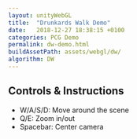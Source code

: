 ```yaml
---
layout: unityWebGL
title:  "Drunkards Walk Demo"
date:   2018-12-27 18:38:15 +0100
categories: PCG Demo
permalink: dw-demo.html
buildAssetPath: assets/webgl/dw/
algorithm: DW
---
```


## Controls & Instructions

 - W/A/S/D: Move around the scene
 - Q/E: Zoom in/out
 - Spacebar: Center camera
